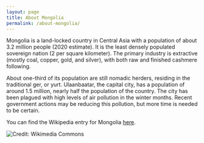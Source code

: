 ```yaml
---
layout: page
title: About Mongolia
permalink: /about-mongolia/
---
```


Mongolia is a land-locked country in Central Asia with a population of about 3.2 million people (2020 estimate). It is the least densely populated sovereign nation (2 per square kilometer). The primary industry is extractive (mostly coal, copper, gold, and silver), with both raw and finished cashmere following. 

About one-third of its population are still nomadic herders, residing in the traditional ger, or yurt. Ulaanbaatar, the capital city, has a population of around 1.5 million, nearly half the population of the country. The city has been plagued with high levels of air pollution in the winter months. Recent government actions may be reducing this pollution, but more time is needed to be certain. 

You can find the Wikipedia entry for Mongolia [here](https://en.wikipedia.org/wiki/Mongolia). 

![](https://commons.wikimedia.org/wiki/File:UB_downtown.jpg#/media/File:UB_downtown.jpg "Credit: Wikimedia Commons")
